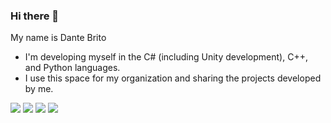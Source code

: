 ### Hi there 👋

My name is Dante Brito

- I'm developing myself in the C# (including Unity development), C++, and Python languages.
- I use this space for my organization and sharing the projects developed by me.

![](https://img.shields.io/badge/C%23-239120?style=for-the-badge&logo=c-sharp&logoColor=white) 
![](https://img.shields.io/badge/C%2B%2B-00599C?style=for-the-badge&logo=c%2B%2B&logoColor=white) 
![](https://img.shields.io/badge/Python-3776AB?style=for-the-badge&logo=python&logoColor=white) 
![](https://img.shields.io/badge/Unity-000000?style=for-the-badge&logo=unity&logoColor=white)

